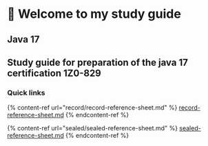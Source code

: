 # 👋 Welcome to my study guide

## Java 17

Study guide for preparation of the java 17 certification 1Z0-829
---

### Quick links

{% content-ref url="record/record-reference-sheet.md" %}
[record-reference-sheet.md](record/record-reference-sheet.md)
{% endcontent-ref %}

{% content-ref url="sealed/sealed-reference-sheet.md" %}
[sealed-reference-sheet.md](overview/sealed-reference-sheet.md)
{% endcontent-ref %}


